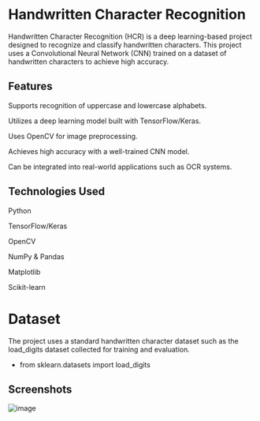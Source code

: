 
# Handwritten Character Recognition

Handwritten Character Recognition (HCR) is a deep learning-based project designed to recognize and classify handwritten characters. This project uses a Convolutional Neural Network (CNN) trained on a dataset of handwritten characters to achieve high accuracy.


## Features

Supports recognition of uppercase and lowercase alphabets.

Utilizes a deep learning model built with TensorFlow/Keras.

Uses OpenCV for image preprocessing.

Achieves high accuracy with a well-trained CNN model.

Can be integrated into real-world applications such as OCR systems.


## Technologies Used

Python

TensorFlow/Keras

OpenCV

NumPy & Pandas

Matplotlib

Scikit-learn


# Dataset

The project uses a standard handwritten character dataset such as the load_digits dataset collected for training and evaluation.

* from sklearn.datasets import load_digits


## Screenshots

![image](https://github.com/user-attachments/assets/114cf7b9-7054-4f62-b4a5-ed501c6e94b6)

